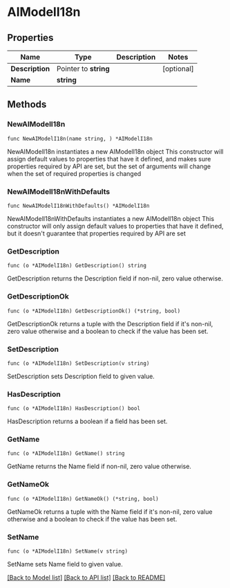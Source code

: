 # AIModelI18n

## Properties

Name | Type | Description | Notes
------------ | ------------- | ------------- | -------------
**Description** | Pointer to **string** |  | [optional] 
**Name** | **string** |  | 

## Methods

### NewAIModelI18n

`func NewAIModelI18n(name string, ) *AIModelI18n`

NewAIModelI18n instantiates a new AIModelI18n object
This constructor will assign default values to properties that have it defined,
and makes sure properties required by API are set, but the set of arguments
will change when the set of required properties is changed

### NewAIModelI18nWithDefaults

`func NewAIModelI18nWithDefaults() *AIModelI18n`

NewAIModelI18nWithDefaults instantiates a new AIModelI18n object
This constructor will only assign default values to properties that have it defined,
but it doesn't guarantee that properties required by API are set

### GetDescription

`func (o *AIModelI18n) GetDescription() string`

GetDescription returns the Description field if non-nil, zero value otherwise.

### GetDescriptionOk

`func (o *AIModelI18n) GetDescriptionOk() (*string, bool)`

GetDescriptionOk returns a tuple with the Description field if it's non-nil, zero value otherwise
and a boolean to check if the value has been set.

### SetDescription

`func (o *AIModelI18n) SetDescription(v string)`

SetDescription sets Description field to given value.

### HasDescription

`func (o *AIModelI18n) HasDescription() bool`

HasDescription returns a boolean if a field has been set.

### GetName

`func (o *AIModelI18n) GetName() string`

GetName returns the Name field if non-nil, zero value otherwise.

### GetNameOk

`func (o *AIModelI18n) GetNameOk() (*string, bool)`

GetNameOk returns a tuple with the Name field if it's non-nil, zero value otherwise
and a boolean to check if the value has been set.

### SetName

`func (o *AIModelI18n) SetName(v string)`

SetName sets Name field to given value.



[[Back to Model list]](../README.md#documentation-for-models) [[Back to API list]](../README.md#documentation-for-api-endpoints) [[Back to README]](../README.md)



